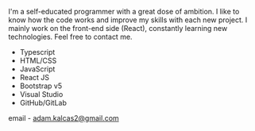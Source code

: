 I'm a self-educated programmer with a great dose of ambition. I like to know how the code works and improve my skills with each new project.
I mainly work on the front-end side (React), constantly learning new technologies. Feel free to contact me.

- Typescript
- HTML/CSS
- JavaScript
- React JS
- Bootstrap v5
- Visual Studio
- GitHub/GitLab

email - 
  adam.kalcas2@gmail.com


  
